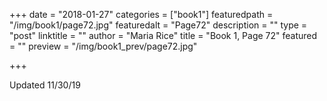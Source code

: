 +++
date = "2018-01-27"
categories = ["book1"]
featuredpath = "/img/book1/page72.jpg"
featuredalt = "Page72"
description = ""
type = "post"
linktitle = ""
author = "Maria Rice"
title = "Book 1, Page 72"
featured = ""
preview = "/img/book1_prev/page72.jpg"

+++

Updated 11/30/19
